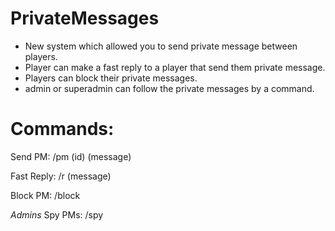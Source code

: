 # PrivateMessages
- New system which allowed you to send private message between players.
- Player can make a fast reply to a player that send them private message.
- Players can block their private messages.
- admin or superadmin can follow the private messages by a command.

# Commands:
Send PM: /pm (id) (message)
  
Fast Reply: /r (message)
  
Block PM: /block

*Admins* Spy PMs: /spy

